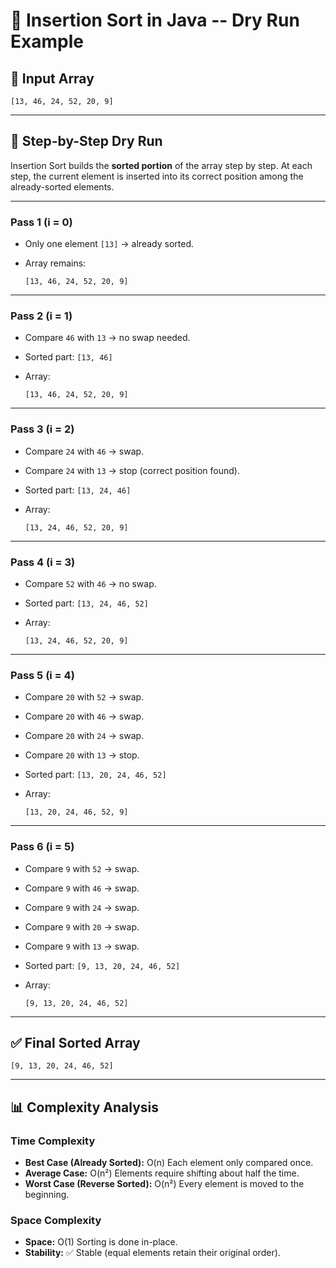 # 📝 Insertion Sort in Java -- Dry Run Example

## 🔹 Input Array

    [13, 46, 24, 52, 20, 9]

------------------------------------------------------------------------

## 🔄 Step-by-Step Dry Run

Insertion Sort builds the **sorted portion** of the array step by step.
At each step, the current element is inserted into its correct position
among the already-sorted elements.

------------------------------------------------------------------------

### Pass 1 (i = 0)

-   Only one element `[13]` → already sorted.

-   Array remains:

        [13, 46, 24, 52, 20, 9]

------------------------------------------------------------------------

### Pass 2 (i = 1)

-   Compare `46` with `13` → no swap needed.

-   Sorted part: `[13, 46]`

-   Array:

        [13, 46, 24, 52, 20, 9]

------------------------------------------------------------------------

### Pass 3 (i = 2)

-   Compare `24` with `46` → swap.

-   Compare `24` with `13` → stop (correct position found).

-   Sorted part: `[13, 24, 46]`

-   Array:

        [13, 24, 46, 52, 20, 9]

------------------------------------------------------------------------

### Pass 4 (i = 3)

-   Compare `52` with `46` → no swap.

-   Sorted part: `[13, 24, 46, 52]`

-   Array:

        [13, 24, 46, 52, 20, 9]

------------------------------------------------------------------------

### Pass 5 (i = 4)

-   Compare `20` with `52` → swap.

-   Compare `20` with `46` → swap.

-   Compare `20` with `24` → swap.

-   Compare `20` with `13` → stop.

-   Sorted part: `[13, 20, 24, 46, 52]`

-   Array:

        [13, 20, 24, 46, 52, 9]

------------------------------------------------------------------------

### Pass 6 (i = 5)

-   Compare `9` with `52` → swap.

-   Compare `9` with `46` → swap.

-   Compare `9` with `24` → swap.

-   Compare `9` with `20` → swap.

-   Compare `9` with `13` → swap.

-   Sorted part: `[9, 13, 20, 24, 46, 52]`

-   Array:

        [9, 13, 20, 24, 46, 52]

------------------------------------------------------------------------

## ✅ Final Sorted Array

    [9, 13, 20, 24, 46, 52]

------------------------------------------------------------------------

## 📊 Complexity Analysis

### Time Complexity

-   **Best Case (Already Sorted):** O(n)
    Each element only compared once.
-   **Average Case:** O(n²)
    Elements require shifting about half the time.
-   **Worst Case (Reverse Sorted):** O(n²)
    Every element is moved to the beginning.

### Space Complexity

-   **Space:** O(1)
    Sorting is done in-place.
-   **Stability:** ✅ Stable (equal elements retain their original
    order).

